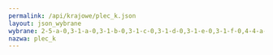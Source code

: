 ```yaml
---
permalink: /api/krajowe/plec_k.json
layout: json_wybrane
wybrane: 2-5-a-0,3-1-a-0,3-1-b-0,3-1-c-0,3-1-d-0,3-1-e-0,3-1-f-0,4-4-a-0,5-1-a-0,5-1-b-0,5-1-c-0,5-3-a-0,8-3-a-0,8-5-a-0
nazwa: plec_k
---
```

